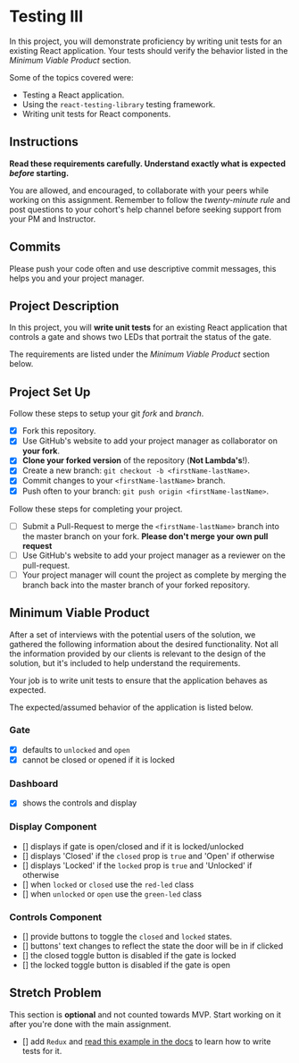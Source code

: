 # Testing III

In this project, you will demonstrate proficiency by writing unit tests for an existing React application. Your tests should verify the behavior listed in the _Minimum Viable Product_ section.

Some of the topics covered were:

- Testing a React application.
- Using the `react-testing-library` testing framework.
- Writing unit tests for React components.

## Instructions

**Read these requirements carefully. Understand exactly what is expected _before_ starting.**

You are allowed, and encouraged, to collaborate with your peers while working on this assignment. Remember to follow the _twenty-minute rule_ and post questions to your cohort's help channel before seeking support from your PM and Instructor.

## Commits

Please push your code often and use descriptive commit messages, this helps you and your project manager.

## Project Description

In this project, you will **write unit tests** for an existing React application that controls a gate and shows two LEDs that portrait the status of the gate.

The requirements are listed under the _Minimum Viable Product_ section below.

## Project Set Up

Follow these steps to setup your git _fork_ and _branch_.

- [x] Fork this repository.
- [x] Use GitHub's website to add your project manager as collaborator on **your fork**.
- [x] **Clone your forked version** of the repository (**Not Lambda's**!).
- [x] Create a new branch: `git checkout -b <firstName-lastName>`.
- [x] Commit changes to your `<firstName-lastName>` branch.
- [x] Push often to your branch: `git push origin <firstName-lastName>`.

Follow these steps for completing your project.

- [ ] Submit a Pull-Request to merge the `<firstName-lastName>` branch into the master branch on your fork. **Please don't merge your own pull request**
- [ ] Use GitHub's website to add your project manager as a reviewer on the pull-request.
- [ ] Your project manager will count the project as complete by merging the branch back into the master branch of your forked repository.

## Minimum Viable Product

After a set of interviews with the potential users of the solution, we gathered the following information about the desired functionality. Not all the information provided by our clients is relevant to the design of the solution, but it's included to help understand the requirements.

Your job is to write unit tests to ensure that the application behaves as expected.

The expected/assumed behavior of the application is listed below.

### Gate

- [x] defaults to `unlocked` and `open`
- [x] cannot be closed or opened if it is locked

### Dashboard

- [x] shows the controls and display

### Display Component

- [] displays if gate is open/closed and if it is locked/unlocked
- [] displays 'Closed' if the `closed` prop is `true` and 'Open' if otherwise
- [] displays 'Locked' if the `locked` prop is `true` and 'Unlocked' if otherwise
- [] when `locked` or `closed` use the `red-led` class
- [] when `unlocked` or `open` use the `green-led` class

### Controls Component

- [] provide buttons to toggle the `closed` and `locked` states.
- [] buttons' text changes to reflect the state the door will be in if clicked
- [] the closed toggle button is disabled if the gate is locked
- [] the locked toggle button is disabled if the gate is open

## Stretch Problem

This section is **optional** and not counted towards MVP. Start working on it after you're done with the main assignment.

- [] add `Redux` and [read this example in the docs](https://testing-library.com/docs/example-react-redux) to learn how to write tests for it.
